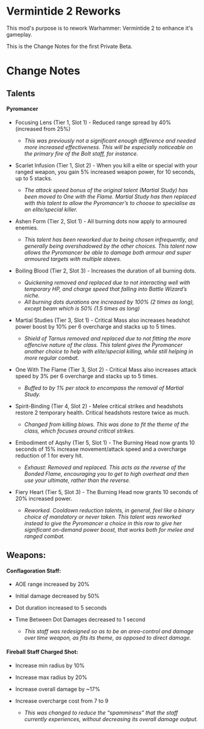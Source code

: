 # Vermintide 2 Reworks

This mod's purpose is to rework Warhammer: Vermintide 2 to enhance it's gameplay.

This is the Change Notes for the first Private Beta.

# Change Notes

## Talents

#### Pyromancer
+ Focusing Lens (Tier 1, Slot 1) - Reduced range spread by 40% (increased from 25%)
  
   + *This was previously not a significant enough difference and needed more increased effectiveness. This will be especially noticeable on the primary fire of the Bolt staff, for instance.*

+ Scarlet Infusion (Tier 1, Slot 2) - When you kill a elite or special with your ranged weapon, you gain 5% increased weapon power, for 10 seconds, up to 5 stacks.

    + *The attack speed bonus of the original talent (Martial Study) has been moved to One with the Flame. Martial Study has then replaced with this talent to allow the Pyromancer’s to choose to specialise as an elite/special killer.*

+ Ashen Form (Tier 2, Slot 1) - All burning dots now apply to armoured enemies.
  
   + *This talent has been reworked due to being chosen infrequently, and generally being overshadowed by the other choices. This talent now allows the Pyromancer be able to damage both armour and super armoured targets with multiple staves.*

+ Boiling Blood (Tier 2, Slot 3) - 
  Increases the duration of all burning dots.
  
   + *Quickening removed and replaced due to not interacting well with temporary HP, and charge speed that falling into Battle Wizard’s niche.*
   + *All burning dots durations are increased by 100% (2 times as long), except beam which is 50% (1.5 times as long)*

+ Martial Studies (Tier 3, Slot 1) - 
  Critical Mass also increases headshot power boost by 10% per 6 overcharge and stacks up to 5 times.
  
   + *Shield of Tarnus removed and replaced due to not fitting the more offencive nature of the class. This talent gives the Pyromancer another choice to help with elite/special killing, while still helping in more regular combat.*

+ One With The Flame (Tier 3, Slot 2) - Critical Mass also increases attack speed by 3% per 6 overcharge and stacks up to 5 times.
  
    + *Buffed to by 1% per stack to encompass the removal of Martial Study.*

+ Spirit-Binding (Tier 4, Slot 2) - Melee critical strikes and headshots restore 2 temporary health. Critical headshots restore twice as much.
  
    + *Changed from killing blows. This was done to fit the theme of the class, which focuses around critical strikes.*

+ Embodiment of Aqshy (Tier 5, Slot 1) - The Burning Head now grants 10 seconds of 15% increase movement/attack speed and a overcharge reduction of 1 for every hit.
  
    + *Exhaust: Removed and replaced. This acts as the reverse of the Bonded Flame, encouraging you to get to high overheat and then use your ultimate, rather than the reverse.*

+ Fiery Heart (Tier 5, Slot 3) - The Burning Head now grants 10 seconds of 20% increased power.
  
    + *Reworked. Cooldown reduction talents, in general, feel like a binary choice of mandatory or never taken. This talent was reworked instead to give the Pyromancer a choice in this row to give her significant on-demand power boost, that works both for melee and ranged combat.*


## Weapons:

#### Conflagoration Staff:
+ AOE range increased by 20% 
+ Initial damage decreased by 50% 
+ Dot duration increased to 5 seconds 
+ Time Between Dot Damages decreased to 1 second 
  
  + *This staff was redesigned so as to be an area-control and damage over time weapon, as fits its theme, as opposed to direct damage.*

#### Fireball Staff Charged Shot:
+ Increase min radius by 10%
+ Increase max radius by 20%
+ Increase overall damage by ~17%
+ Increase overcharge cost from 7 to 9
  
  + *This was changed to reduce the “spamminess” that the staff currently experiences, without decreasing its overall damage output.*
